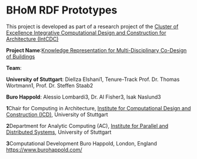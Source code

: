 # BHoM RDF Prototypes
This project is developed as part of a research project of the [Cluster of Excellence Integrative Computational Design and Construction for Architecture (IntCDC)](https://www.intcdc.uni-stuttgart.de/) 

**Project Name**:[Knowledge Representation for Multi-Disciplinary Co-Design of Buildings](https://www.intcdc.uni-stuttgart.de/research/research-projects/rp-20/)




**Team**: 

**University of Stuttgart**: Diellza Elshani1, Tenure-Track Prof. Dr. Thomas Wortmann1, Prof. Dr. Steffen Staab2

**Buro Happold**: Alessio Lombardi3, Dr. Al Fisher3, Isak Naslund3

**1**Chair for Computing in Architecture, [Institute for Computational Design and Construction (ICD)](https://www.icd.uni-stuttgart.de/), University of Stuttgart 

**2**Department for Analytic Computing (AC), [Institute for Parallel and Distributed Systems](https://www.ipvs.uni-stuttgart.de/), University of Stuttgart 

**3**Computational Development Buro Happold, London, England https://www.burohappold.com/




